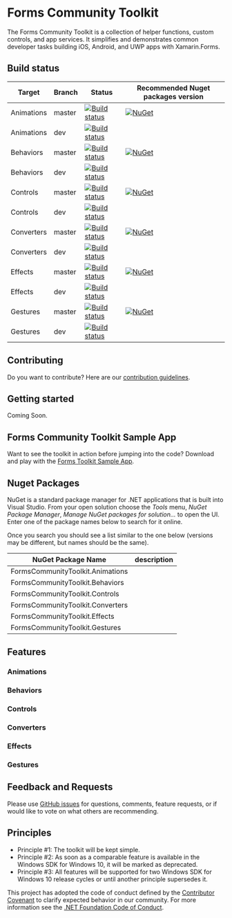 Forms Community Toolkit
===========

The Forms Community Toolkit is a collection of helper functions, custom controls, and app services. It simplifies and demonstrates common developer tasks building iOS, Android, and UWP apps with Xamarin.Forms.

## Build status

| Target | Branch | Status | Recommended Nuget packages version |
| ------ | ------ | ------ | ------ |
| Animations | master | [![Build status](https://ci.appveyor.com/api/projects/status/mo63rolpvxh8frbr/branch/master?svg=true)](https://ci.appveyor.com/project/FormsCommunityToolkit/animations/branch/master) | [![NuGet](https://img.shields.io/nuget/v/FormsCommunityToolkit.Animations.svg?label=NuGet)](https://www.nuget.org/packages/FormsCommunityToolkit.Animations/) |
| Animations | dev | [![Build status](https://ci.appveyor.com/api/projects/status/mo63rolpvxh8frbr/branch/dev?svg=true)](https://ci.appveyor.com/project/FormsCommunityToolkit/animations/branch/dev) | |
| Behaviors | master | [![Build status](https://ci.appveyor.com/api/projects/status/7biielmyt0u7assc/branch/master?svg=true)](https://ci.appveyor.com/project/FormsCommunityToolkit/behaviors/branch/master) | [![NuGet](https://img.shields.io/nuget/v/FormsCommunityToolkit.Behaviors.svg?label=NuGet)](https://www.nuget.org/packages/FormsCommunityToolkit.Behaviors/) |
| Behaviors | dev | [![Build status](https://ci.appveyor.com/api/projects/status/7biielmyt0u7assc/branch/dev?svg=true)](https://ci.appveyor.com/project/FormsCommunityToolkit/behaviors/branch/dev) | |
| Controls | master | [![Build status](https://ci.appveyor.com/api/projects/status/4vfyejrlgi6a6p3n/branch/master?svg=true)](https://ci.appveyor.com/project/FormsCommunityToolkit/controls/branch/master) | [![NuGet](https://img.shields.io/nuget/v/FormsCommunityToolkit.Controls.svg?label=NuGet)](https://www.nuget.org/packages/FormsCommunityToolkit.Controls/) |
| Controls | dev | [![Build status](https://ci.appveyor.com/api/projects/status/4vfyejrlgi6a6p3n/branch/dev?svg=true)](https://ci.appveyor.com/project/FormsCommunityToolkit/controls/branch/dev) | |
| Converters | master | [![Build status](https://ci.appveyor.com/api/projects/status/a2a4mah2fk8xicm7/branch/master?svg=true)](https://ci.appveyor.com/project/FormsCommunityToolkit/converters/branch/master) | [![NuGet](https://img.shields.io/nuget/v/FormsCommunityToolkit.Converters.svg?label=NuGet)](https://www.nuget.org/packages/FormsCommunityToolkit.Converters/) |
| Converters | dev | [![Build status](https://ci.appveyor.com/api/projects/status/a2a4mah2fk8xicm7/branch/dev?svg=true)](https://ci.appveyor.com/project/FormsCommunityToolkit/converters/branch/master) | |
| Effects | master | [![Build status](https://ci.appveyor.com/api/projects/status/0k37svpmjx8l6ctg/branch/master?svg=true)](https://ci.appveyor.com/project/FormsCommunityToolkit/effects/branch/master) | [![NuGet](https://img.shields.io/nuget/v/FormsCommunityToolkit.Effects.svg?label=NuGet)](https://www.nuget.org/packages/FormsCommunityToolkit.Effects/) |
| Effects | dev | [![Build status](https://ci.appveyor.com/api/projects/status/0k37svpmjx8l6ctg/branch/dev?svg=true)](https://ci.appveyor.com/project/FormsCommunityToolkit/effects/branch/dev) | |
| Gestures | master | [![Build status](https://ci.appveyor.com/api/projects/status/yjymobl63rs8qfau/branch/master?svg=true)](https://ci.appveyor.com/project/FormsCommunityToolkit/gestures/branch/master) | [![NuGet](https://img.shields.io/nuget/v/FormsCommunityToolkit.Gestures.svg?label=NuGet)](https://www.nuget.org/packages/FormsCommunityToolkit.Gestures/) |
| Gestures | dev | [![Build status](https://ci.appveyor.com/api/projects/status/yjymobl63rs8qfau/branch/dev?svg=true)](https://ci.appveyor.com/project/FormsCommunityToolkit/gestures/branch/dev) | |

## Contributing
Do you want to contribute? Here are our [contribution guidelines](https://github.com/FormsCommunityToolkit/FormsCommunityToolkit/blob/dev/Contributing.md).

## Getting started

Coming Soon.

## Forms Community Toolkit Sample App

Want to see the toolkit in action before jumping into the code?  Download and play with the [Forms Toolkit Sample App]().

## Nuget Packages

NuGet is a standard package manager for .NET applications that is built into Visual Studio. From your open solution choose the *Tools* menu, *NuGet Package Manager*, *Manage NuGet packages for solution...* to open the UI.  Enter one of the package names below to search for it online.

Once you search you should see a list similar to the one below (versions may be different, but names should be the same).

| NuGet Package Name | description |
| --- | --- |
| FormsCommunityToolkit.Animations |  |
| FormsCommunityToolkit.Behaviors |  |
| FormsCommunityToolkit.Controls | |
| FormsCommunityToolkit.Converters |  |
| FormsCommunityToolkit.Effects | |
| FormsCommunityToolkit.Gestures |  |

## Features

### Animations

### Behaviors

### Controls

### Converters

### Effects

### Gestures

## Feedback and Requests

Please use [GitHub issues](https://github.com/FormsCommunityToolkit/FormsCommunityToolkit/issues) for questions, comments, feature requests, or if would like to vote on what others are recommending.

## Principles

 - Principle #1: The toolkit will be kept simple.
 - Principle #2: As soon as a comparable feature is available in the Windows SDK for Windows 10, it will be marked as deprecated.
 - Principle #3: All features will be supported for two Windows SDK for Windows 10 release cycles or until another principle supersedes it.

This project has adopted the code of conduct defined by the [Contributor Covenant](http://contributor-covenant.org/)
to clarify expected behavior in our community.
For more information see the [.NET Foundation Code of Conduct](http://www.dotnetfoundation.org/code-of-conduct). 

